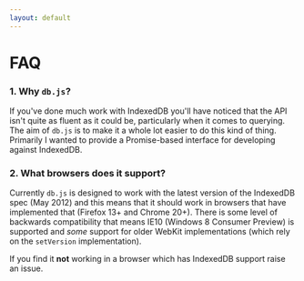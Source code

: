 ```yaml
---
layout: default
---
```


# FAQ

### 1. Why `db.js`?

If you've done much work with IndexedDB you'll have noticed that the API isn't quite as fluent as it could be, particularly when it comes to querying. The aim of `db.js` is to make it a whole lot easier to do this kind of thing. Primarily I wanted to provide a Promise-based interface for developing against IndexedDB.

### 2. What browsers does it support?

Currently `db.js` is designed to work with the latest version of the IndexedDB spec (May 2012) and this means that it should work in browsers that have implemented that (Firefox 13+ and Chrome 20+). There is some level of backwards compatibility that means IE10 (Windows 8 Consumer Preview) is supported and *some* support for older WebKit implementations (which rely on the `setVersion` implementation).

If you find it **not** working in a browser which has IndexedDB support raise an issue.

